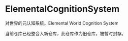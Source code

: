 # ElementalCognitionSystem
对世界的元认知系统。Elemental World Cognition System 


当前仓库已经整合入新仓库，此仓库作为旧仓库，被暂时封存。
